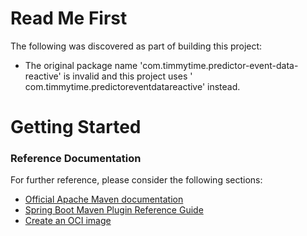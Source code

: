 # Read Me First

The following was discovered as part of building this project:

* The original package name 'com.timmytime.predictor-event-data-reactive' is invalid and this project uses '
  com.timmytime.predictoreventdatareactive' instead.

# Getting Started

### Reference Documentation

For further reference, please consider the following sections:

* [Official Apache Maven documentation](https://maven.apache.org/guides/index.html)
* [Spring Boot Maven Plugin Reference Guide](https://docs.spring.io/spring-boot/docs/2.3.1.RELEASE/maven-plugin/reference/html/)
* [Create an OCI image](https://docs.spring.io/spring-boot/docs/2.3.1.RELEASE/maven-plugin/reference/html/#build-image)

